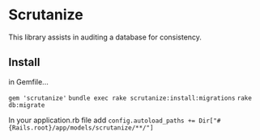 Scrutanize
==========

This library assists in auditing a database for consistency.

Install
-------
in Gemfile...

`gem 'scrutanize'`
`bundle exec rake scrutanize:install:migrations`
`rake db:migrate`

In your application.rb file add
`config.autoload_paths += Dir["#{Rails.root}/app/models/scrutanize/**/"]`
